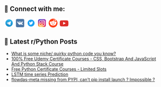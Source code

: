 ## 🔎 Connect with me:
[<img src="https://github.com/bullbesh/bullbesh/blob/main/images/Telegram.png" width="32" height="32" />](https://t.me/bullbesh)
[<img src="https://github.com/bullbesh/bullbesh/blob/main/images/VK.png" width="32" height="32" />](https://vk.com/bullbesh)
[<img src="https://github.com/bullbesh/bullbesh/blob/main/images/Twitter.png" width="32" height="32" />](https://twitter.com/bullbesh1)
[<img src="https://github.com/bullbesh/bullbesh/blob/main/images/Instagram.png" width="32" height="32" />](https://www.instagram.com/bullbesh)
[<img src="https://github.com/bullbesh/bullbesh/blob/main/images/Reddit.png" width="32" height="32" />](https://www.reddit.com/user/bullbesh)
[<img src="https://github.com/bullbesh/bullbesh/blob/main/images/YouTube.png" width="32" height="32" />](https://www.youtube.com/channel/UCtfjRs6uzgq5mfm8S06WTcg)

## 📕 Latest r/Python Posts
<!-- BLOG-POST-LIST:START -->
- [What is some niche/ quirky python code you know?](https://www.reddit.com/r/Python/comments/zupnod/what_is_some_niche_quirky_python_code_you_know/)
- [100% Free Udemy Certificate Courses - CSS, Bootstrap And JavaScript And Python Stack Course](https://www.reddit.com/r/Python/comments/zuplyb/100_free_udemy_certificate_courses_css_bootstrap/)
- [Free Python Certificate Courses - Limited Slots](https://www.reddit.com/r/Python/comments/zuphmz/free_python_certificate_courses_limited_slots/)
- [LSTM time series Prediction](https://www.reddit.com/r/Python/comments/zupekh/lstm_time_series_prediction/)
- [flowdas-meta missing from PYPI, can&#39;t pip install launch ? Impossible ?](https://www.reddit.com/r/Python/comments/zuo3za/flowdasmeta_missing_from_pypi_cant_pip_install/)
<!-- BLOG-POST-LIST:END -->
